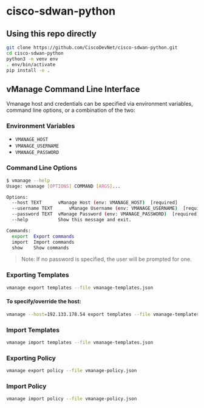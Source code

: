 # cisco-sdwan-python

## Using this repo directly
```bash
git clone https://github.com/CiscoDevNet/cisco-sdwan-python.git
cd cisco-sdwan-python
python3 -m venv env
. env/bin/activate
pip install -e .
```

## vManage Command Line Interface

Vmanage host and credentials can be specified via environment variables,
command line options, or a combination of the two:

### Environment Variables

* `VMANAGE_HOST`
* `VMANAGE_USERNAME`
* `VMANAGE_PASSWORD`

### Command Line Options

```bash
$ vmanage --help
Usage: vmanage [OPTIONS] COMMAND [ARGS]...

Options:
  --host TEXT      vManage Host (env: VMANAGE_HOST)  [required]
  --username TEXT      vManage Username (env: VMANAGE_USERNAME)  [required]
  --password TEXT  vManage Password (env: VMANAGE_PASSWORD)  [required]
  --help           Show this message and exit.

Commands:
  export  Export commands
  import  Import commands
  show    Show commands
```

>Note: If no password is specified, the user will be prompted for one.

### Exporting Templates

```bash
vmanage export templates --file vmanage-templates.json
```

#### To specify/override the host:

```bash
vmanage --host=192.133.178.54 export templates --file vmanage-templates.json
```

### Import Templates

```bash
vmanage import templates --file vmanage-templates.json
```

### Exporting Policy

```bash
vmanage export policy --file vmanage-policy.json
```

### Import Policy

```bash
vmanage import policy --file vmanage-policy.json
```